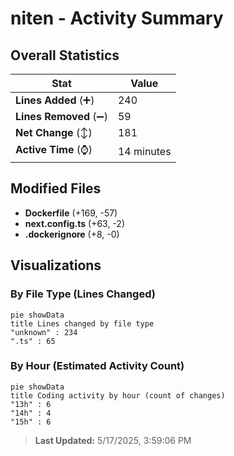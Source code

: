 # niten - Activity Summary 

## Overall Statistics

| Stat                   | Value                                                             |
| ---------------------- | ----------------------------------------------------------------- |
| **Lines Added** (➕)   | 240                                          |
| **Lines Removed** (➖) | 59                                        |
| **Net Change** (↕)    | 181                |
| **Active Time** (⌚)   | 14 minutes |


## Modified Files
- **Dockerfile** (+169, -57)
- **next.config.ts** (+63, -2)
- **.dockerignore** (+8, -0)

## Visualizations

### By File Type (Lines Changed)

```mermaid
pie showData
title Lines changed by file type
"unknown" : 234
".ts" : 65
```

### By Hour (Estimated Activity Count)

```mermaid
pie showData
title Coding activity by hour (count of changes)
"13h" : 6
"14h" : 4
"15h" : 6
```


> **Last Updated:** 5/17/2025, 3:59:06 PM